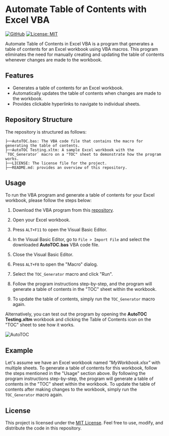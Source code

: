 # Automate Table of Contents with Excel VBA
[![GitHub][github_badge]][github_link]
[![License: MIT](https://img.shields.io/badge/License-MIT-yellow.svg)](https://opensource.org/licenses/MIT)

Automate Table of Contents in Excel VBA is a program that generates a table of contents for an Excel workbook using VBA macros. This program eliminates the need for manually creating and updating the table of contents whenever changes are made to the workbook.

## Features

- Generates a table of contents for an Excel workbook.
- Automatically updates the table of contents when changes are made to the workbook.
- Provides clickable hyperlinks to navigate to individual sheets.

## Repository Structure

The repository is structured as follows:
```
├──AutoTOC.bas: The VBA code file that contains the macro for generating the table of contents.
├──AutoTOC Testing.xltm: A sample Excel workbook with the `TOC_Generator` macro on a "TOC" sheet to demonstrate how the program works.
├──LICENSE: The license file for the project.
├──README.md: provides an overview of this repository.
```

## Usage

To run the VBA program and generate a table of contents for your Excel workbook, please follow the steps below:

1. Download the VBA program from this [repository](https://github.com/MaxineXiong/AutomateTableOfContentsInExcel).

2. Open your Excel workbook.

3. Press `ALT+F11` to open the Visual Basic Editor.

4. In the Visual Basic Editor, go to `File > Import File` and select the downloaded **AutoTOC.bas** VBA code file.

5. Close the Visual Basic Editor.

6. Press `ALT+F8` to open the "Macro" dialog.

7. Select the `TOC_Generator` macro and click "Run".

8. Follow the program instructions step-by-step, and the program will generate a table of contents in the "TOC" sheet within the workbook.

9. To update the table of contents, simply run the `TOC_Generator` macro again.

Alternatively, you can test out the program by opening the **AutoTOC Testing.xltm** workbook and clicking the Table of Contents icon on the "TOC" sheet to see how it works.


![AutoTOC](https://github.com/MaxineXiong/AutomateTableOfContentsInExcel/assets/55864839/10a48f40-bd39-41a7-86d1-58ab9f9b53ba)


## Example

Let's assume we have an Excel workbook named *"MyWorkbook.xlsx"* with multiple sheets. To generate a table of contents for this workbook, follow the steps mentioned in the "Usage" section above. By following the program instructions step-by-step, the program will generate a table of contents in the "TOC" sheet within the workbook. To update the table of contents after making changes to the workbook, simply run the `TOC_Generator` macro again.

## License

This project is licensed under the [MIT License](https://choosealicense.com/licenses/mit/). Feel free to use, modify, and distribute the code in this repository.

[github_badge]: https://badgen.net/badge/icon/GitHub?icon=github&color=black&label
[github_link]: https://github.com/MaxineXiong
